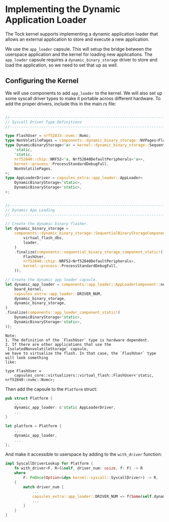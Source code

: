 # Implementing the Dynamic Application Loader

The Tock kernel supports implementing a dynamic application loader that allows
an external application to store and execute a new application.

We use the `app_loader` capsule. This will setup the bridge between the
userspace application and the kernel for loading new applications. The
`app_loader` capsule requires a `dynamic_binary_storage` driver to store and
load the application, so we need to set that up as well.

## Configuring the Kernel

We will use components to add `app_loader` to the kernel. We will also set up some
syscall driver types to make it portable across different hardware. 
To add the proper drivers, include this in the main.rs file:

```rust

//--------------------------------------------------------------------------
// Syscall Driver Type Definitions
//--------------------------------------------------------------------------

type FlashUser = nrf52833::nvmc::Nvmc;
type NonVolatilePages = components::dynamic_binary_storage::NVPages<FlashUser>;
type DynamicBinaryStorage<'a> = kernel::dynamic_binary_storage::SequentialDynamicBinaryStorage<
    'static,
    'static,
    nrf52840::chip::NRF52<'a, Nrf52840DefaultPeripherals<'a>>,
    kernel::process::ProcessStandardDebugFull,
    NonVolatilePages,
>;
type AppLoaderDriver = capsules_extra::app_loader::AppLoader<
    DynamicBinaryStorage<'static>,
    DynamicBinaryStorage<'static>,
>;


//--------------------------------------------------------------------------
// Dynamic App Loading
//--------------------------------------------------------------------------

// Create the dynamic binary flasher.
let dynamic_binary_storage =
    components::dynamic_binary_storage::SequentialBinaryStorageComponent::new(
        virtual_flash_dbs,
        loader,
    )
    .finalize(components::sequential_binary_storage_component_static!(
        FlashUser,
        nrf52840::chip::NRF52<Nrf52840DefaultPeripherals>,
        kernel::process::ProcessStandardDebugFull,
    ));

// Create the dynamic app loader capsule.
let dynamic_app_loader = components::app_loader::AppLoaderComponent::new(
    board_kernel,
    capsules_extra::app_loader::DRIVER_NUM,
    dynamic_binary_storage,
    dynamic_binary_storage,
)
.finalize(components::app_loader_component_static!(
    DynamicBinaryStorage<'static>,
    DynamicBinaryStorage<'static>,
));
```

```
Note:
1. The definition of the `FlashUser` type is hardware dependent.
2. If there are other applications that use the `IsolatedNonvolatileStorage` capsule,
we have to virtualize the flash. In that case, the `FlashUser` type will look something
like:

type FlashUser =
    capsules_core::virtualizers::virtual_flash::FlashUser<'static, nrf52840::nvmc::Nvmc>;
```

Then add the capsule to the `Platform` struct:

```rust
pub struct Platform {
	...
	dynamic_app_loader: &'static AppLoaderDriver,
    ...
}

let platform = Platform {
    ...
    dynamic_app_loader,
    ...
};
```

And make it accessible to userspace by adding to the `with_driver` function:

```rust
impl SyscallDriverLookup for Platform {
    fn with_driver<F, R>(&self, driver_num: usize, f: F) -> R
    where
        F: FnOnce(Option<&dyn kernel::syscall::SyscallDriver>) -> R,
    {
        match driver_num {
        	...
            capsules_extra::app_loader::DRIVER_NUM => f(Some(self.dynamic_app_loader)),
            ...
        }
    }
}
```
